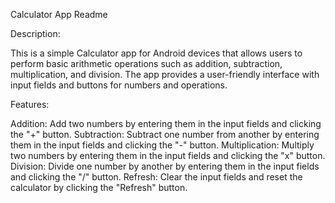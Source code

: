 Calculator App Readme

Description:

This is a simple Calculator app for Android devices that allows users to perform basic arithmetic operations such as addition, subtraction, multiplication, and division. The app provides a user-friendly interface with input fields and buttons for numbers and operations.

Features:

Addition: Add two numbers by entering them in the input fields and clicking the "+" button.
Subtraction: Subtract one number from another by entering them in the input fields and clicking the "-" button.
Multiplication: Multiply two numbers by entering them in the input fields and clicking the "x" button.
Division: Divide one number by another by entering them in the input fields and clicking the "/" button.
Refresh: Clear the input fields and reset the calculator by clicking the "Refresh" button.




